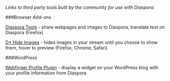 _Links to third party tools built by the community for use with Diaspora._

###Browser Add-ons

[Diaspora Tools](http://geniusmusings.wordpress.com/diaspora-tools/) - share webpages and images to Diaspora, translate text on Diaspora (Firefox)

[D* Hide Images](https://dl.dropbox.com/u/22821615/hideimg.html) - hides images in your stream until you choose to show them, hover to preview (Firefox, Chrome, Safari)

###WordPress

[Webfinger Profile Plugin](http://wordpress.org/extend/plugins/webfinger-profile/) - display a widget on your WordPress blog with your profile information from Diaspora